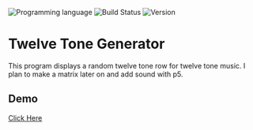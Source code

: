 ![Programming language](https://img.shields.io/badge/Language-Javascript-black.svg)
![Build Status](https://img.shields.io/badge/Build-Passing-brightgreen.svg)
![Version](https://img.shields.io/badge/Version-0.1-blue.svg?style=flat)

# Twelve Tone Generator
This program displays a random twelve tone row for twelve tone music. I plan to make a matrix later on and add sound with p5.

## Demo
[Click Here](http://manuelvargas.me/Twelve-Tone-Generator/)